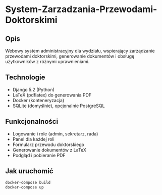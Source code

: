 # System-Zarzadzania-Przewodami-Doktorskimi

## Opis
Webowy system administracyjny dla wydziału, wspierający zarządzanie przewodami doktorskimi, generowanie dokumentów i obsługę użytkowników z różnymi uprawnieniami.

## Technologie
- Django 5.2 (Python)
- LaTeX (pdflatex) do generowania PDF
- Docker (konteneryzacja)
- SQLite (domyślnie), opcjonalnie PostgreSQL

## Funkcjonalności
- Logowanie i role (admin, sekretarz, rada)
- Panel dla każdej roli
- Formularz przewodu doktorskiego
- Generowanie dokumentów z LaTeX
- Podgląd i pobieranie PDF

## Jak uruchomić
```bash
docker-compose build
docker-compose up
